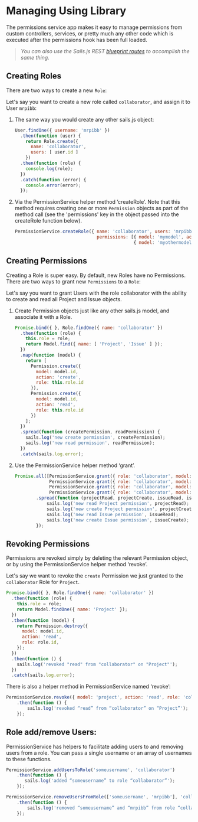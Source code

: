# Managing Using Library

The permissions service app makes it easy to manage permissions from custom controllers, services,
or pretty much any other code which is executed after the permissions hook has been full loaded.

> _You can also use the Sails.js REST [blueprint routes](Managing-REST.md) to accomplish the same thing._

## Creating Roles

There are two ways to create a new `Role`:

Let's say you want to create a new role called `collaborator`, and assign it to User `mrpibb`:

1. The same way you would create any other sails.js object:

    ```js
    User.findOne({ username: 'mrpibb' })
      .then(function (user) {
        return Role.create({
          name: 'collaborator',
          users: [ user.id ]
        })
      .then(function (role) {
        console.log(role);
      })
      .catch(function (error) {
        console.error(error);
      });
    ```

2. Via the PermissionService helper method ’createRole’.
    Note that this method requires creating one or more `Permission` objects as part of the method call (see the 'permissions' key in the object passed into the createRole function below).
    ```js
    PermissionService.createRole({ name: 'collaborator', users: 'mrpibb', 
                                   permissions: [{ model: 'mymodel', action: 'create' }, 
                                                 { model: 'myothermodel', action: 'read' }] })
    ````

## Creating Permissions

Creating a Role is super easy. By default, new Roles have no Permissions. There are two ways to grant new `Permissions` to a `Role`:

Let's say you want to grant Users with the role collaborator with the ability to create and read all Project and Issue objects.

1. Create Permission objects just like any other sails.js model, and associate it with a Role.

    ```js
    Promise.bind({ }, Role.findOne({ name: 'collaborator' })
      .then(function (role) {
        this.role = role;
        return Model.find({ name: [ 'Project', 'Issue' ] });
      })
      .map(function (model) {
        return [
          Permission.create({
            model: model.id,
            action: 'create',
            role: this.role.id
          }),
          Permission.create({
            model: model.id,
            action: 'read',
            role: this.role.id
          })
        ];
      })
      .spread(function (createPermission, readPermission) {
        sails.log('new create permission', createPermission);
        sails.log('new read permission', readPermission);
      })
      .catch(sails.log.error);
    ```

2. Use the PermissionService helper method ‘grant’.
    ```js
    Promise.all([PermissionService.grant({ role: 'collaborator', model: 'Project', action: 'read'}),
                 PermissionService.grant({ role: 'collaborator', model: 'Project', action: 'create'}),
                 PermissionService.grant({ role: 'collaborator', model: 'Issue', action: 'read'}),
                 PermissionService.grant({ role: 'collaborator', model: 'Issue', action: 'create'}])
            .spread(function (projectRead, projectCreate, issueRead, issueCreate) {
                sails.log('new read Project permission', projectRead);
                sails.log('new create Project permission', projectCreate);
                sails.log('new read Issue permission', issueRead);
                sails.log('new create Issue permission', issueCreate);
            });
    ```

## Revoking Permissions

Permissions are revoked simply by deleting the relevant Permission object, or by using the PermissionService helper method ‘revoke’.

Let's say we want to revoke the `create` Permission we just granted to the `collaborator` Role for `Project`.

```js
Promise.bind({ }, Role.findOne({ name: 'collaborator' })
  .then(function (role) {
    this.role = role;
    return Model.findOne({ name: 'Project' });
  })
  .then(function (model) {
    return Permission.destroy({
      model: model.id,
      action: 'read',
      role: role.id,
    });
  })
  .then(function () {
    sails.log('revoked "read" from "collaborator" on "Project"');
  })
  .catch(sails.log.error);
```

There is also a helper method in PermissionService named ‘revoke’:
```js
PermissionService.revoke({ model: 'project', action: 'read', role: 'collaborator', relation: 'role' })
    .then(function () {
        sails.log('revoked “read” from “collaborator” on “Project”');
    });
```

## Role add/remove Users:

PermissionService has helpers to facilitate adding users to and removing users from a role.  You can pass a single username or an array of usernames to these functions.
```js
PermissionService.addUsersToRole('someusername', 'collaborator')
    .then(function () {
       sails.log('added “someusername” to role “collaborator”');
    });

PermissionService.removeUsersFromRole(['someusername', 'mrpibb'], 'collaborator')
    .then(function () {
        sails.log('removed “someusername” and “mrpibb” from role “collaborator”');
    });
```